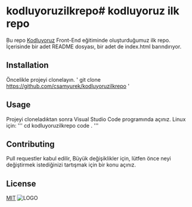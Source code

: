 # kodluyoruzilkrepo# kodluyoruz ilk repo
Bu repo [Kodluyoruz](https://www.kodluyoruz.org) Front-End eğitiminde oluşturduğumuz ilk repo. İçerisinde bir adet README dosyası, bir adet de index.html barındırıyor. 
## Installation
Öncelikle projeyi clonelayın.
'
git clone https://github.com/csamyurek/kodluyoruzilkrepo
'
## Usage
Projeyi cloneladıktan sonra Visual Studio Code programında açınız.
Linux için:
'''
cd kodluyoruzilkrepo
code .
'''
## Contributing 
Pull requestler kabul edilir, Büyük değişiklikler için, lütfen önce neyi değiştirmek istediğinizi tartışmak için bir konu açınız.
## License
[MIT](https://choosealicense.com/licenses/mit/)
![LOGO](https://avatars.githubusercontent.com/u/30476529?s=280&v=4)